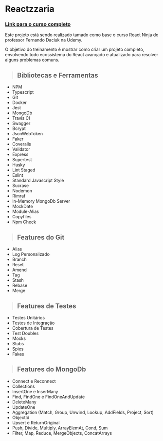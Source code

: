 # Reactzzaria


### [**Link para o curso completo**](https://www.udemy.com/course/curso-reactjs-ninja/)

Este projeto está sendo realizado tamado como base o curso React Ninja do professor Fernando Daciuk na Udemy.

O objetivo do treinamento é mostrar como criar um projeto completo, envolvendo todo ecossistema do React avançado e atualizado para resolver alguns problemas comuns.

> ## Bibliotecas e Ferramentas

* NPM
* Typescript
* Git
* Docker
* Jest
* MongoDb
* Travis CI
* Swagger
* Bcrypt
* JsonWebToken
* Faker
* Coveralls
* Validator
* Express
* Supertest
* Husky
* Lint Staged
* Eslint
* Standard Javascript Style
* Sucrase
* Nodemon
* Rimraf
* In-Memory MongoDb Server
* MockDate
* Module-Alias
* Copyfiles
* Npm Check

> ## Features do Git

* Alias
* Log Personalizado
* Branch
* Reset
* Amend
* Tag
* Stash
* Rebase
* Merge

> ## Features de Testes

* Testes Unitários
* Testes de Integração
* Cobertura de Testes
* Test Doubles
* Mocks
* Stubs
* Spies
* Fakes

> ## Features do MongoDb

* Connect e Reconnect
* Collections
* InsertOne e InserMany
* Find, FindOne e FindOneAndUpdate
* DeleteMany
* UpdateOne
* Aggregation (Match, Group, Unwind, Lookup, AddFields, Project, Sort)
* ObjectId
* Upsert e ReturnOriginal
* Push, Divide, Multiply, ArrayElemAt, Cond, Sum
* Filter, Map, Reduce, MergeObjects, ConcatArrays
